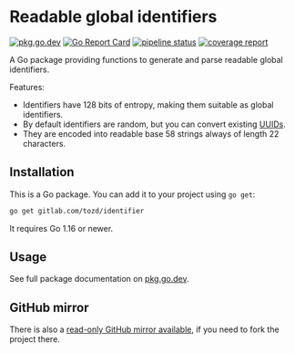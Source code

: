 # Readable global identifiers

[![pkg.go.dev](https://pkg.go.dev/badge/gitlab.com/tozd/identifier)](https://pkg.go.dev/gitlab.com/tozd/identifier)
[![Go Report Card](https://goreportcard.com/badge/gitlab.com/tozd/identifier)](https://goreportcard.com/report/gitlab.com/tozd/identifier)
[![pipeline status](https://gitlab.com/tozd/identifier/badges/main/pipeline.svg?ignore_skipped=true)](https://gitlab.com/tozd/identifier/-/pipelines)
[![coverage report](https://gitlab.com/tozd/identifier/badges/main/coverage.svg)](https://gitlab.com/tozd/identifier/-/graphs/main/charts)

A Go package providing functions to generate and parse readable global identifiers.

Features:

- Identifiers have 128 bits of entropy, making them suitable as global identifiers.
- By default identifiers are random, but you can convert existing
  [UUIDs](https://en.wikipedia.org/wiki/Universally_unique_identifier).
- They are encoded into readable base 58 strings always of length 22 characters.

## Installation

This is a Go package. You can add it to your project using `go get`:

```sh
go get gitlab.com/tozd/identifier
```

It requires Go 1.16 or newer.

## Usage

See full package documentation on [pkg.go.dev](https://pkg.go.dev/gitlab.com/tozd/identifier#section-documentation).

## GitHub mirror

There is also a [read-only GitHub mirror available](https://github.com/tozd/identifier),
if you need to fork the project there.
